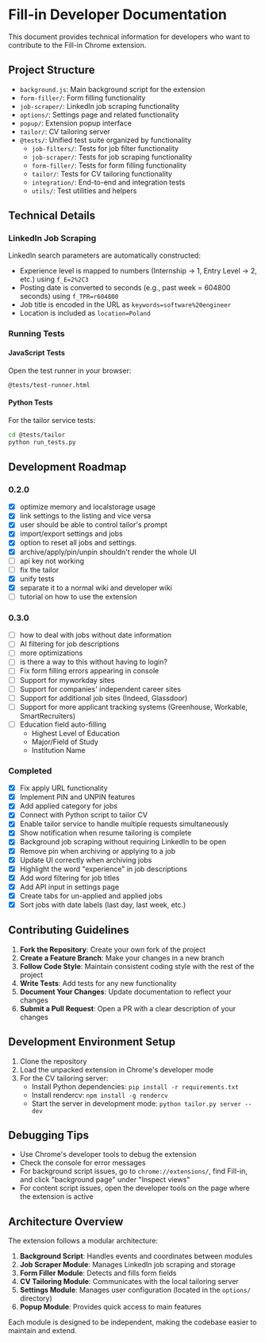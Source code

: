 # Fill-in Developer Documentation

This document provides technical information for developers who want to contribute to the Fill-in Chrome extension.

## Project Structure

- `background.js`: Main background script for the extension
- `form-filler/`: Form filling functionality
- `job-scraper/`: LinkedIn job scraping functionality
- `options/`: Settings page and related functionality
- `popup/`: Extension popup interface
- `tailor/`: CV tailoring server
- `@tests/`: Unified test suite organized by functionality
  - `job-filters/`: Tests for job filter functionality
  - `job-scraper/`: Tests for job scraping functionality
  - `form-filler/`: Tests for form filling functionality
  - `tailor/`: Tests for CV tailoring functionality
  - `integration/`: End-to-end and integration tests
  - `utils/`: Test utilities and helpers

## Technical Details

### LinkedIn Job Scraping

LinkedIn search parameters are automatically constructed:
- Experience level is mapped to numbers (Internship -> 1, Entry Level -> 2, etc.) using `f_E=2%2C3`
- Posting date is converted to seconds (e.g., past week = 604800 seconds) using `f_TPR=r604800`
- Job title is encoded in the URL as `keywords=software%20engineer`
- Location is included as `location=Poland`

### Running Tests

#### JavaScript Tests
Open the test runner in your browser:
```
@tests/test-runner.html
```

#### Python Tests
For the tailor service tests:
```bash
cd @tests/tailor
python run_tests.py
```

## Development Roadmap

### 0.2.0
- [x] optimize memory and localstorage usage
- [x] link settings to the listing and vice versa
- [x] user should be able to control tailor's prompt
- [x] import/export settings and jobs
- [x] option to reset all jobs and settings.
- [x] archive/apply/pin/unpin shouldn't render the whole UI
- [ ] api key not working
- [ ] fix the tailor
- [x] unify tests
- [x] separate it to a normal wiki and developer wiki
- [ ] tutorial on how to use the extension

### 0.3.0
- [ ] how to deal with jobs without date information
- [ ] AI filtering for job descriptions
- [ ] more optimizations
- [ ] is there a way to this without having to login?
- [ ] Fix form filling errors appearing in console
- [ ] Support for myworkday sites
- [ ] Support for companies' independent career sites
- [ ] Support for additional job sites (Indeed, Glassdoor)
- [ ] Support for more applicant tracking systems (Greenhouse, Workable, SmartRecruiters)
- [ ] Education field auto-filling
  - Highest Level of Education
  - Major/Field of Study
  - Institution Name

### Completed
- [x] Fix apply URL functionality
- [x] Implement PIN and UNPIN features
- [x] Add applied category for jobs
- [x] Connect with Python script to tailor CV
- [x] Enable tailor service to handle multiple requests simultaneously
- [x] Show notification when resume tailoring is complete
- [x] Background job scraping without requiring LinkedIn to be open
- [x] Remove pin when archiving or applying to a job
- [x] Update UI correctly when archiving jobs
- [x] Highlight the word "experience" in job descriptions
- [x] Add word filtering for job titles
- [x] Add API input in settings page
- [x] Create tabs for un-applied and applied jobs
- [x] Sort jobs with date labels (last day, last week, etc.)

## Contributing Guidelines

1. **Fork the Repository**: Create your own fork of the project
2. **Create a Feature Branch**: Make your changes in a new branch
3. **Follow Code Style**: Maintain consistent coding style with the rest of the project
4. **Write Tests**: Add tests for any new functionality
5. **Document Your Changes**: Update documentation to reflect your changes
6. **Submit a Pull Request**: Open a PR with a clear description of your changes

## Development Environment Setup

1. Clone the repository
2. Load the unpacked extension in Chrome's developer mode
3. For the CV tailoring server:
   - Install Python dependencies: `pip install -r requirements.txt`
   - Install rendercv: `npm install -g rendercv`
   - Start the server in development mode: `python tailor.py server --dev`

## Debugging Tips

- Use Chrome's developer tools to debug the extension
- Check the console for error messages
- For background script issues, go to `chrome://extensions/`, find Fill-in, and click "background page" under "Inspect views"
- For content script issues, open the developer tools on the page where the extension is active

## Architecture Overview

The extension follows a modular architecture:

1. **Background Script**: Handles events and coordinates between modules
2. **Job Scraper Module**: Manages LinkedIn job scraping and storage
3. **Form Filler Module**: Detects and fills form fields
4. **CV Tailoring Module**: Communicates with the local tailoring server
5. **Settings Module**: Manages user configuration (located in the `options/` directory)
6. **Popup Module**: Provides quick access to main features

Each module is designed to be independent, making the codebase easier to maintain and extend.
